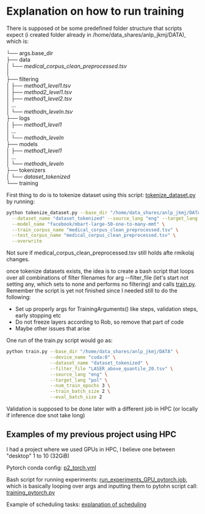 # Explanation on how to run training

There is supposed ot be some predefined folder structure that scripts expect (i created folder already in /home/data_shares/anlp_jkmj/DATA), which is:

└── args.base_dir\
    ├── data\
    │   └── *medical_corpus_clean_preprocessed.tsv*\
    │\
    ├── filtering\
    │   ├── *method1_level1.tsv*\
    │   ├── *method2_level1.tsv*\
    │   ├── *method1_level2.tsv*\
    │   ...\
    │   └── *methodn_leveln.tsv*\
    ├── logs\
    │   ├── *method1_level1*\
    │   ...\
    │   └── *methodn_leveln*\
    ├── models\
    │   ├── *method1_level1*\
    │   ...\
    │   └── *methodn_leveln*\
    ├── tokenizers\
    │   └── *dataset_tokenized*\
    └── training



First thing to do is to tokenize dataset using this script: [tokenize_dataset.py](src/tokenize_dataset.py) by running:

```bash
python tokenize_dataset.py --base_dir "/home/data_shares/anlp_jkmj/DATA" --device_name "cuda:0" \
  --dataset_name "dataset_tokenized" --source_lang "eng" --target_lang "pol" \
  --model_name "facebook/mbart-large-50-one-to-many-mmt" \
  --train_corpus_name "medical_corpus_clean_preprocessed.tsv" \
  --test_corpus_name "medical_corpus_clean_preprocessed.tsv" \
  --overwrite

```

Not sure if medical_corpus_clean_preprocessed.tsv still holds afte rmikolaj changes.

once tokenize datasets exists, the idea is to create a bash script that loops over all combinations of filter filenames for arg --filter_file (let's start not setting any, which sets to none and performs no filtering) and calls [train.py](./src/train.py). Remember the script is yet not finished since I needed still to do the following:

* Set up properly args for TrainingArguments() like steps, validation steps, early stopping etc
* Do not freeze layers according to Rob, so remove that part of code
* Maybe other issues that arise

One run of the train.py script would go as: 

```bash
python train.py --base_dir "/home/data_shares/anlp_jkmj/DATA" \
                --device_name "cuda:0" \
                --dataset_name "dataset_tokenized" \
                --filter_file "LASER_above_quantile_20.tsv" \
                --source_lang "eng" \
                --target_lang "pol" \
                --num_train_epochs 3 \
                --train_batch_size 2 \
                --eval_batch_size 2
```
Validation is supposed to be done later with a different job in HPC (or locally if inference doe snot take long)




## Examples of my previous project using HPC

I had a project where we used GPUs in HPC, I believe one between "desktop" 1 to 10 (32GiB)


Pytorch conda config: [p2_torch.yml](https://github.com/jorgedelpozolerida/ComputerSystemsPerformance/blob/main/Project2/p2_torch.yml)

Bash script for running experiments: [run_experiments_GPU_pytorch.job](https://github.com/jorgedelpozolerida/ComputerSystemsPerformance/blob/main/Project2/run_experiments_GPU_pytorch.job), which is basically looping over args and inputting them to pytohn script call: [training_pytorch.py](https://github.com/jorgedelpozolerida/ComputerSystemsPerformance/blob/main/Project2/src/training_pytorch.py)



Example of scheduling tasks: [explanation of scheduling](https://github.com/jorgedelpozolerida/ComputerSystemsPerformance/blob/main/Project2/README.md)

